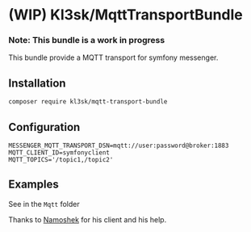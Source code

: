 # (WIP) Kl3sk/MqttTransportBundle

### Note: This bundle is a work in progress

This bundle provide a MQTT transport for symfony messenger.

## Installation
```bash
composer require kl3sk/mqtt-transport-bundle
```

## Configuration

```dotenv
MESSENGER_MQTT_TRANSPORT_DSN=mqtt://user:password@broker:1883
MQTT_CLIENT_ID=symfonyclient
MQTT_TOPICS='/topic1,/topic2'
```
## Examples
See in the `Mqtt` folder


Thanks to [Namoshek](https://github.com/Namoshek) for his client and his help.